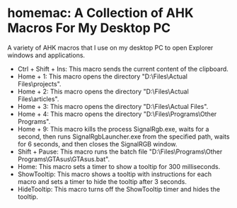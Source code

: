 # homemac: A Collection of AHK Macros For My Desktop PC

A variety of AHK macros that I use on my desktop PC to open Explorer windows and applications.

- Ctrl + Shift + Ins: This macro sends the current content of the clipboard.
- Home + 1: This macro opens the directory "D:\Files\Actual Files\projects".
- Home + 2: This macro opens the directory "D:\Files\Actual Files\articles".
- Home + 3: This macro opens the directory "D:\Files\Actual Files".
- Home + 4: This macro opens the directory "D:\Files\Programs\Other Programs".
- Home + 9: This macro kills the process SignalRgb.exe, waits for a second, then runs SignalRgbLauncher.exe from the specified path, waits for 6 seconds, and then closes the SignalRGB window.
- Shift + Pause: This macro runs the batch file "D:\Files\Programs\Other Programs\GTAsus\GTAsus.bat".
- Home: This macro sets a timer to show a tooltip for 300 milliseconds.
- ShowTooltip: This macro shows a tooltip with instructions for each macro and sets a timer to hide the tooltip after 3 seconds.
- HideTooltip: This macro turns off the ShowTooltip timer and hides the tooltip.
